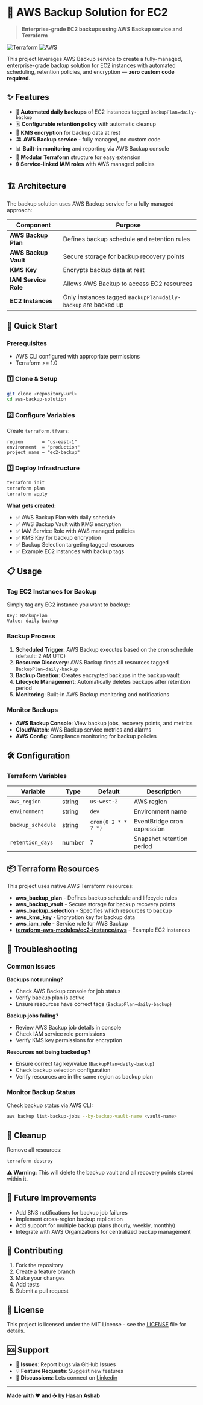 # 🔄 AWS Backup Solution for EC2

> **Enterprise-grade EC2 backups using AWS Backup service and Terraform**

[![Terraform](https://img.shields.io/badge/Terraform-1.0+-623CE4?logo=terraform&logoColor=white)](https://terraform.io)
[![AWS](https://img.shields.io/badge/AWS-Backup%20%7C%20EC2%20%7C%20KMS-FF9900?logo=amazon-aws&logoColor=white)](https://aws.amazon.com)

This project leverages AWS Backup service to create a fully-managed, enterprise-grade backup solution for EC2 instances with automated scheduling, retention policies, and encryption — **zero custom code required**.

## ✨ Features

- 🌙 **Automated daily backups** of EC2 instances tagged `BackupPlan=daily-backup`
- 🗓️ **Configurable retention policy** with automatic cleanup
- 🔐 **KMS encryption** for backup data at rest
- 🏛️ **AWS Backup service** - fully managed, no custom code
- 📊 **Built-in monitoring** and reporting via AWS Backup console
- 🧩 **Modular Terraform** structure for easy extension
- 🔒 **Service-linked IAM roles** with AWS managed policies

## 🏗️ Architecture

The backup solution uses AWS Backup service for a fully managed approach:

| Component | Purpose |
|-----------|---------|
| **AWS Backup Plan** | Defines backup schedule and retention rules |
| **AWS Backup Vault** | Secure storage for backup recovery points |
| **KMS Key** | Encrypts backup data at rest |
| **IAM Service Role** | Allows AWS Backup to access EC2 resources |
| **EC2 Instances** | Only instances tagged `BackupPlan=daily-backup` are backed up |

## 🚀 Quick Start

### Prerequisites

- AWS CLI configured with appropriate permissions
- Terraform >= 1.0

### 1️⃣ Clone & Setup

```bash
git clone <repository-url>
cd aws-backup-solution
```

### 2️⃣ Configure Variables

Create `terraform.tfvars`:

```hcl
region       = "us-east-1"
environment  = "production"
project_name = "ec2-backup"
```

### 3️⃣ Deploy Infrastructure

```bash
terraform init
terraform plan
terraform apply
```

**What gets created:**
- ✅ AWS Backup Plan with daily schedule
- ✅ AWS Backup Vault with KMS encryption
- ✅ IAM Service Role with AWS managed policies
- ✅ KMS Key for backup encryption
- ✅ Backup Selection targeting tagged resources
- ✅ Example EC2 instances with backup tags

## 📋 Usage

### Tag EC2 Instances for Backup

Simply tag any EC2 instance you want to backup:

```
Key: BackupPlan
Value: daily-backup
```

### Backup Process

1. **Scheduled Trigger**: AWS Backup executes based on the cron schedule (default: 2 AM UTC)
2. **Resource Discovery**: AWS Backup finds all resources tagged `BackupPlan=daily-backup`
3. **Backup Creation**: Creates encrypted backups in the backup vault
4. **Lifecycle Management**: Automatically deletes backups after retention period
5. **Monitoring**: Built-in AWS Backup monitoring and notifications

### Monitor Backups

- **AWS Backup Console**: View backup jobs, recovery points, and metrics
- **CloudWatch**: AWS Backup service metrics and alarms
- **AWS Config**: Compliance monitoring for backup policies

## 🛠️ Configuration
### Terraform Variables

| Variable | Type | Default | Description |
|----------|------|---------|-------------|
| `aws_region` | string | `us-west-2` | AWS region |
| `environment` | string | `dev` | Environment name |
| `backup_schedule` | string | `cron(0 2 * * ? *)` | EventBridge cron expression |
| `retention_days` | number | `7` | Snapshot retention period |

## 📦 Terraform Resources

This project uses native AWS Terraform resources:

- **aws_backup_plan** - Defines backup schedule and lifecycle rules
- **aws_backup_vault** - Secure storage for backup recovery points
- **aws_backup_selection** - Specifies which resources to backup
- **aws_kms_key** - Encryption key for backup data
- **aws_iam_role** - Service role for AWS Backup
- **[terraform-aws-modules/ec2-instance/aws](https://registry.terraform.io/modules/terraform-aws-modules/ec2-instance/aws)** - Example EC2 instances

## 🔧 Troubleshooting

### Common Issues

**Backups not running?**
- Check AWS Backup console for job status
- Verify backup plan is active
- Ensure resources have correct tags (`BackupPlan=daily-backup`)

**Backup jobs failing?**
- Review AWS Backup job details in console
- Check IAM service role permissions
- Verify KMS key permissions for encryption

**Resources not being backed up?**
- Ensure correct tag key/value (`BackupPlan=daily-backup`)
- Check backup selection configuration
- Verify resources are in the same region as backup plan

### Monitor Backup Status

Check backup status via AWS CLI:

```bash
aws backup list-backup-jobs --by-backup-vault-name <vault-name>
```

## 🧹 Cleanup

Remove all resources:

```bash
terraform destroy
```

**⚠️ Warning**: This will delete the backup vault and all recovery points stored within it.

## 🚀 Future Improvements
- Add SNS notifications for backup job failures
- Implement cross-region backup replication
- Add support for multiple backup plans (hourly, weekly, monthly)
- Integrate with AWS Organizations for centralized backup management

## 🤝 Contributing

1. Fork the repository
2. Create a feature branch
3. Make your changes
4. Add tests
5. Submit a pull request

## 📄 License

This project is licensed under the MIT License - see the [LICENSE](LICENSE) file for details.

## 🆘 Support
- 🐛 **Issues**: Report bugs via GitHub Issues
- 💡 **Feature Requests**: Suggest new features
- 💬 **Discussions**: Lets connect on [Linkedin](https://www.linkedin.com/in/hasan-ashab/)


---

**Made with ❤️ and ☕ by Hasan Ashab**
